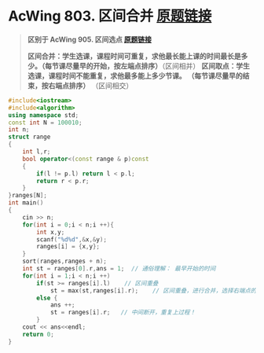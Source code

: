 # AcWing 803. 区间合并   [原题链接](https://www.acwing.com/problem/content/805/)

> **区别于 AcWing 905. 区间选点   [原题链接](https://www.acwing.com/problem/content/907/)**
>
> **区间合并：学生选课，课程时间可重复，求他最长能上课的时间最长是多少。（每节课尽量早的开始，按左端点排序）**（区间相并）
> **区间取点：学生选课，课程时间不能重复，求他最多能上多少节课。              （每节课尽量早的结束，按右端点排序）**  （区间相交）

```C++
#include<iostream>
#include<algorithm>
using namespace std;
const int N = 100010;
int n;
struct range
{
    int l,r;
    bool operator<(const range & p)const 
    {
        if(l != p.l) return l < p.l;
        return r < p.r;
    }
}ranges[N];
int main()
{
    cin >> n;
    for(int i = 0;i < n;i ++){
        int x,y;
        scanf("%d%d",&x,&y);
        ranges[i] = {x,y};
    }
    sort(ranges,ranges + n);
    int st = ranges[0].r,ans = 1;  // 通俗理解： 最早开始的时间
    for(int i = 1;i < n;i ++)
        if(st >= ranges[i].l)    // 区间重叠
            st = max(st,ranges[i].r);    // 区间重叠，进行合并，选择右端点的最大值。  通俗理解：连续区间内，最晚结束的时间
        else {
            ans ++;
            st = ranges[i].r;   // 中间断开，重复上过程！
        }
    cout << ans<<endl;
    return 0;
}
```

